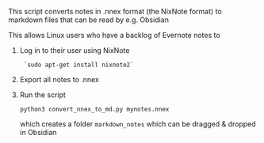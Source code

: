 This script converts notes in .nnex format (the NixNote format) to markdown files that can be read by e.g. Obsidian

This allows Linux users who have a backlog of Evernote notes to

1. Log in to their user using NixNote
    
        `sudo apt-get install nixnote2`
        
2. Export all notes to .nnex
    
3. Run the script

   `python3 convert_nnex_to_md.py mynotes.nnex`

   which creates a folder `markdown_notes`
   which can be dragged & dropped in Obsidian

